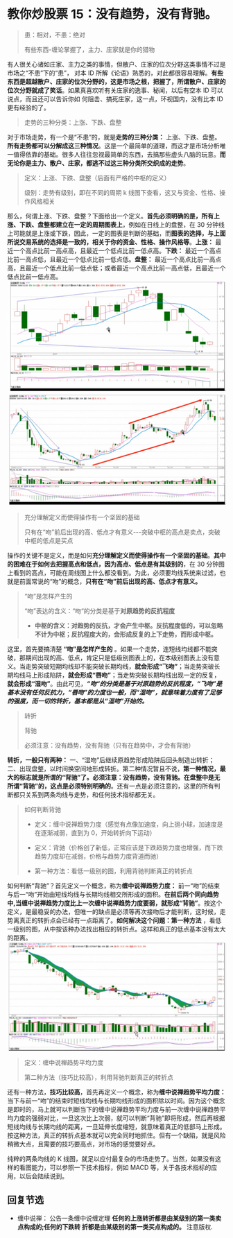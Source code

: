 # 教你炒股票 15：没有趋势，没有背驰。

> 患：相对，不患：绝对
>
> 有些东西-缠论掌握了，主力、庄家就是你的猎物

有人很关心诸如庄家、主力之类的事情，但散户、庄家的位次分野这类事情不过是市场之“不患”下的“患”， 对本 ID 所解《论语》熟悉的，对此都很容易理解。**有些东西是超越散户、庄家的位次分野的，这是市场之根，把握了，所谓散户、庄家的位次分野就成了笑话**。如果真喜欢听有关庄家的逸事、秘闻，以后有空本 ID 可以说点，而且还可以告诉你如 何阻击、搞死庄家，这一点，环视国内，没有比本 ID 更有经验的了。

> 走势的三种分类：上涨、下跌、盘整

对于市场走势，有一个是“不患”的，就是**走势的三种分类：** 上涨、下跌、盘整。**所有走势都可以分解成这三种情况**。这是一个最简单的道理，而这才是市场分析唯一值得依靠的基础。很多人往往忽视最简单的东西，去搞那些虚头八脑的玩意。**而无论你是主力、散户、庄家，都逃不过这三种分类所交织成的走势**。

> 定义：上涨、下跌、盘整（后面有严格的中枢的定义）
>
> 级别：走势有级别，即在不同的周期 k 线图下查看，这又与资金、性格、操作风格相关

那么，何谓上涨、下跌、盘整？下面给出一个定义。**首先必须明确的是，所有上涨、下跌、盘整都建立在一定的周期图表上**，例如在日线上的盘整，在 30 分钟线上可能就是上涨或下跌，因此，一定的图表是判断的基础，而**图表的选择，与上面所说交易系统的选择是一致的，相关于你的资金、性格、操作风格等**。**上涨：** 最近一个高点比前一高点高，且最近一个低点比前一低点高。**下跌：** 最近一个高点比前一高点低，且最近一个低点比前一低点低。**盘整：** 最近一个高点比前一高点高，且最近一个低点比前一低点低；或者最近一个高点比前一高点低，且最近一个低点比前一低点高。
![](./1.png)
![](./2.png)

> 充分理解定义而使得操作有一个坚固的基础
>
> 只有在“吻”前后出现的高、低点才有意义---突破中枢的高点是卖点，突破中枢的低点是买点

操作的关键不是定义，而是如何**充分理解定义而使得操作有一个坚固的基础**。**其中的困难在于如何去把握高点和低点，因为高点、低点是有其级别的**，在 30 分钟图上看到的高点，可能在周线图上什么都没看到。为此，必须要均线系统来过滤，也就是前面常说的“吻”的概念，**只有在“吻”前后出现的高、低点才有意义。**

> “吻”是怎样产生的
>
> “吻”表达的含义：“吻“的分类是基于**对原趋势的反抗程度**
>
> - **中枢的含义：对趋势的反抗，才会产生中枢。反抗程度低的，可以忽略不计为中枢；反抗程度大的，会形成反复的上下走势，而形成中枢。**

这里，首先要搞清楚 **“吻”是怎样产生的** 。如果一个走势，连短线均线都不能突破，那期间出现的高、低点，肯定只是低级别图表上的，在本级别图表上没有意义。当走势突破短期均线却不能突破长期均线，**就会形成“飞吻”**；当走势突破长期均线马上形成陷阱，**就会形成“唇吻”**；当走势突破长期均线出现一定的反复，**就会形成“湿吻”**。由此可见，**_“吻“的分类是基于对原趋势的反抗程度，“飞吻”是基本没有任何反抗力，“唇吻”的力度也一般，而“湿吻”，就意味着力度有了足够的强度，而一切的转折，基本都是从“湿吻”开始的。_**

> 转折
>
> 背驰
>
> 必须注意：没有趋势，没有背驰（只有在趋势中，才会有背驰）

**转折，一般只有两种：** 一、“湿吻”后继续原趋势形成陷阱后回头制造出转折；二、出现盘整，以时间换空间地形成转折。第二种情况暂且不说，**第一种情况，最大的标志就是所谓的“背驰”了。必须注意：没有趋势，没有背驰。在盘整中是无所谓“背驰”的，这点是必须特别明确的**。还有一点是必须注意的，这里的所有判断都只关系到两条均线与走势，和任何技术指标都无关。

> 如何判断背驰
>
> - 定义：缠中说禅趋势力度（感觉有点像加速度，向上抛小球，加速度是在逐渐减弱，直到为 0，开始转折向下运动）
>
> - 定义：背驰（价格创了新低，正常应该是下跌趋势力度也增强，而下跌趋势力度却在减弱，价格与趋势力度背道而驰）
>
> - 第一种方法：看低一级别的图，利用背驰判断真正的转折点

如何判断“背驰”？首先定义一个概念，称为**缠中说禅趋势力度：** 前一“吻”的结束与后一“吻”开始由短线均线与长期均线相交所形成的面积。**在前后两个同向趋势中,当缠中说禅趋势力度比上一次缠中说禅趋势力度要弱，就形成“背驰”**。按这个定义，是最稳妥的办法，但唯一的缺点是必须等再次接吻后才能判断，这时候，走势离真正的转折点会已经有一点距离了。**如何解决这个问题：第一种方法** ，看低一级别的图，从中按该种办法找出相应的转折点。这样和真正的低点基本没有太大的距离。
![](./3.png)

> 定义：缠中说禅趋势平均力度
>
> 第二种方法（技巧比较高），利用背驰判断真正的转折点

还有一种方法，**技巧比较高**，首先再定义一个概念，称为**缠中说禅趋势平均力度：** 当下与前一“吻”的结束时短线均线与长期均线形成的面积除以时间。因为这个概念是即时的，马上就可以判断当下的缠中说禅趋势平均力度与前一次缠中说禅趋势平均力度的强弱对比，一旦这次比上次弱，就可以判断“背驰”即将形成，然后再根据短线均线与长期均线的距离，一旦延伸长度缩短，就意味着真正的低部马上形成。按这种方法，真正的转折点基本就可以完全同时地抓住。但有一个缺陷，就是风险稍微大点，且需要的技巧要高点，对市场的感觉要好点。

纯粹的两条均线的 K 线图，就足以应付最复杂的市场走势了。当然，如果没有这样的看图能力，可以参照一下技术指标，例如 MACD 等，关于各技术指标的应用，以后会陆续说到。

## 回复节选

- 缠中说禅：
  公告一条缠中说缠定理
  **任何的上涨转折都是由某级别的第一类卖点构成的;任何的下跌转
  折都是由某级别的第一类买点构成的。**
  注意版权.
